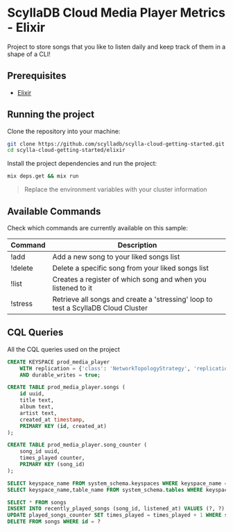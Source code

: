 # ScyllaDB Cloud Media Player Metrics - Elixir

Project to store songs that you like to listen daily and keep track of them in a shape of a CLI!

## Prerequisites

* [Elixir](https://elixir-lang.org/)

## Running the project

Clone the repository into your machine:

```sh 
git clone https://github.com/scylladb/scylla-cloud-getting-started.git
cd scylla-cloud-getting-started/elixir
```

Install the project dependencies and run the project:

```sh
mix deps.get && mix run
```

> Replace the environment variables with your cluster information

## Available Commands

Check which commands are currently available on this sample:

| Command  | Description |
|---|---|
| !add   | Add a new song to your liked songs list   |
| !delete  | Delete a specific song from your liked songs list   |
| !list  | Creates a register of which song and when you listened to it  |
| !stress  | Retrieve all songs and create a 'stressing' loop to test a ScyllaDB Cloud Cluster |

## CQL Queries

All the CQL queries used on the project

```sql
CREATE KEYSPACE prod_media_player
    WITH replication = {'class': 'NetworkTopologyStrategy', 'replication_factor': '3'}
    AND durable_writes = true;

CREATE TABLE prod_media_player.songs (
    id uuid,
    title text,
    album text,
    artist text,
    created_at timestamp,
    PRIMARY KEY (id, created_at)
);

CREATE TABLE prod_media_player.song_counter (
    song_id uuid,
    times_played counter,
    PRIMARY KEY (song_id)
);

SELECT keyspace_name FROM system_schema.keyspaces WHERE keyspace_name = ?
SELECT keyspace_name,table_name FROM system_schema.tables WHERE keyspace_name = ? AND table_name = ?

SELECT * FROM songs
INSERT INTO recently_played_songs (song_id, listened_at) VALUES (?, ?)
UPDATE played_songs_counter SET times_played = times_played + 1 WHERE song_id = ?
DELETE FROM songs WHERE id = ?

```